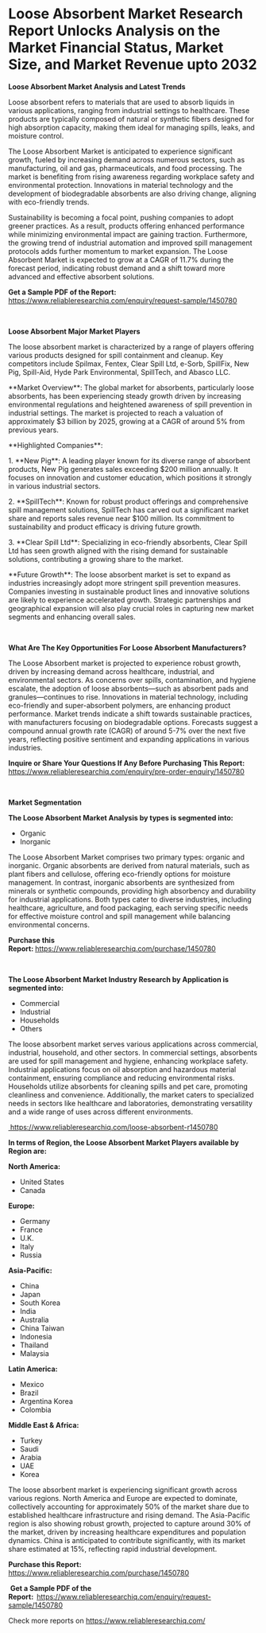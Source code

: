 <p><h1>Loose Absorbent Market Research Report Unlocks Analysis on the Market Financial Status, Market Size, and Market Revenue upto 2032</h1></p><p><strong>Loose Absorbent Market Analysis and Latest Trends</strong></p>
<p><p>Loose absorbent refers to materials that are used to absorb liquids in various applications, ranging from industrial settings to healthcare. These products are typically composed of natural or synthetic fibers designed for high absorption capacity, making them ideal for managing spills, leaks, and moisture control.</p><p>The Loose Absorbent Market is anticipated to experience significant growth, fueled by increasing demand across numerous sectors, such as manufacturing, oil and gas, pharmaceuticals, and food processing. The market is benefiting from rising awareness regarding workplace safety and environmental protection. Innovations in material technology and the development of biodegradable absorbents are also driving change, aligning with eco-friendly trends.</p><p>Sustainability is becoming a focal point, pushing companies to adopt greener practices. As a result, products offering enhanced performance while minimizing environmental impact are gaining traction. Furthermore, the growing trend of industrial automation and improved spill management protocols adds further momentum to market expansion. The Loose Absorbent Market is expected to grow at a CAGR of 11.7% during the forecast period, indicating robust demand and a shift toward more advanced and effective absorbent solutions.</p></p>
<p><strong>Get a Sample PDF of the Report:&nbsp;</strong> <a href="https://www.reliableresearchiq.com/enquiry/request-sample/1450780?utm_campaign=2810&utm_medium=2&utm_source=Github&utm_content=ia&utm_term=02042025&utm_id=loose-absorbent">https://www.reliableresearchiq.com/enquiry/request-sample/1450780</a></p>
<p>&nbsp;</p>
<p><strong>Loose Absorbent Major Market Players</strong></p>
<p><p>The loose absorbent market is characterized by a range of players offering various products designed for spill containment and cleanup. Key competitors include Spilmax, Fentex, Clear Spill Ltd, e-Sorb, SpillFix, New Pig, Spill-Aid, Hyde Park Environmental, SpillTech, and Abasco LLC.</p><p>**Market Overview**: The global market for absorbents, particularly loose absorbents, has been experiencing steady growth driven by increasing environmental regulations and heightened awareness of spill prevention in industrial settings. The market is projected to reach a valuation of approximately $3 billion by 2025, growing at a CAGR of around 5% from previous years.</p><p>**Highlighted Companies**:</p><p>1. **New Pig**: A leading player known for its diverse range of absorbent products, New Pig generates sales exceeding $200 million annually. It focuses on innovation and customer education, which positions it strongly in various industrial sectors.</p><p>2. **SpillTech**: Known for robust product offerings and comprehensive spill management solutions, SpillTech has carved out a significant market share and reports sales revenue near $100 million. Its commitment to sustainability and product efficacy is driving future growth.</p><p>3. **Clear Spill Ltd**: Specializing in eco-friendly absorbents, Clear Spill Ltd has seen growth aligned with the rising demand for sustainable solutions, contributing a growing share to the market.</p><p>**Future Growth**: The loose absorbent market is set to expand as industries increasingly adopt more stringent spill prevention measures. Companies investing in sustainable product lines and innovative solutions are likely to experience accelerated growth. Strategic partnerships and geographical expansion will also play crucial roles in capturing new market segments and enhancing overall sales.</p></p>
<p>&nbsp;</p>
<p><strong>What Are The Key Opportunities For Loose Absorbent Manufacturers?</strong></p>
<p><p>The Loose Absorbent market is projected to experience robust growth, driven by increasing demand across healthcare, industrial, and environmental sectors. As concerns over spills, contamination, and hygiene escalate, the adoption of loose absorbents—such as absorbent pads and granules—continues to rise. Innovations in material technology, including eco-friendly and super-absorbent polymers, are enhancing product performance. Market trends indicate a shift towards sustainable practices, with manufacturers focusing on biodegradable options. Forecasts suggest a compound annual growth rate (CAGR) of around 5-7% over the next five years, reflecting positive sentiment and expanding applications in various industries.</p></p>
<p><strong>Inquire or Share Your Questions If Any Before Purchasing This Report:</strong> <a href="https://www.reliableresearchiq.com/enquiry/pre-order-enquiry/1450780?utm_campaign=2810&utm_medium=2&utm_source=Github&utm_content=ia&utm_term=02042025&utm_id=loose-absorbent">https://www.reliableresearchiq.com/enquiry/pre-order-enquiry/1450780</a></p>
<p>&nbsp;</p>
<p><strong>Market Segmentation</strong></p>
<p><strong>The Loose Absorbent Market Analysis by types is segmented into:</strong></p>
<p><ul><li>Organic</li><li>Inorganic</li></ul></p>
<p><p>The Loose Absorbent Market comprises two primary types: organic and inorganic. Organic absorbents are derived from natural materials, such as plant fibers and cellulose, offering eco-friendly options for moisture management. In contrast, inorganic absorbents are synthesized from minerals or synthetic compounds, providing high absorbency and durability for industrial applications. Both types cater to diverse industries, including healthcare, agriculture, and food packaging, each serving specific needs for effective moisture control and spill management while balancing environmental concerns.</p></p>
<p><strong>Purchase this Report:&nbsp;</strong><a href="https://www.reliableresearchiq.com/purchase/1450780?utm_campaign=2810&utm_medium=2&utm_source=Github&utm_content=ia&utm_term=02042025&utm_id=loose-absorbent">https://www.reliableresearchiq.com/purchase/1450780</a></p>
<p>&nbsp;</p>
<p><strong>The Loose Absorbent Market Industry Research by Application is segmented into:</strong></p>
<p><ul><li>Commercial</li><li>Industrial</li><li>Households</li><li>Others</li></ul></p>
<p><p>The loose absorbent market serves various applications across commercial, industrial, household, and other sectors. In commercial settings, absorbents are used for spill management and hygiene, enhancing workplace safety. Industrial applications focus on oil absorption and hazardous material containment, ensuring compliance and reducing environmental risks. Households utilize absorbents for cleaning spills and pet care, promoting cleanliness and convenience. Additionally, the market caters to specialized needs in sectors like healthcare and laboratories, demonstrating versatility and a wide range of uses across different environments.</p></p>
<p><a href="https://www.reliableresearchiq.com/loose-absorbent-r1450780?utm_campaign=2810&utm_medium=2&utm_source=Github&utm_content=ia&utm_term=02042025&utm_id=loose-absorbent">&nbsp;https://www.reliableresearchiq.com/loose-absorbent-r1450780</a></p>
<p><strong>In terms of Region, the Loose Absorbent Market Players available by Region are:</strong></p>
<p>
    <p> <strong> North America: </strong>
        <ul>
            <li>United States</li>
            <li>Canada</li>
        </ul>
        </p> 
    <p> <strong> Europe: </strong>
        <ul>
            <li>Germany</li>
            <li>France</li>
            <li>U.K.</li>
            <li>Italy</li>
            <li>Russia</li>
        </ul>
        </p> 
    <p> <strong> Asia-Pacific: </strong>
        <ul>
            <li>China</li>
            <li>Japan</li>
            <li>South Korea</li>
            <li>India</li>
            <li>Australia</li>
            <li>China Taiwan</li>
            <li>Indonesia</li>
            <li>Thailand</li>
            <li>Malaysia</li>
        </ul>
        </p> 
    <p> <strong> Latin America: </strong>
        <ul>
            <li>Mexico</li>
            <li>Brazil</li>
            <li>Argentina Korea</li>
            <li>Colombia</li>
        </ul>
        </p> 
    <p> <strong> Middle East & Africa: </strong>
        <ul>
            <li>Turkey</li>
            <li>Saudi</li>
            <li>Arabia</li>
            <li>UAE</li>
            <li>Korea</li>
        </ul>
    </p>
    </p>
<p><p>The loose absorbent market is experiencing significant growth across various regions. North America and Europe are expected to dominate, collectively accounting for approximately 50% of the market share due to established healthcare infrastructure and rising demand. The Asia-Pacific region is also showing robust growth, projected to capture around 30% of the market, driven by increasing healthcare expenditures and population dynamics. China is anticipated to contribute significantly, with its market share estimated at 15%, reflecting rapid industrial development.</p></p>
<p><strong>Purchase this Report: </strong><a href="https://www.reliableresearchiq.com/purchase/1450780?utm_campaign=2810&utm_medium=2&utm_source=Github&utm_content=ia&utm_term=02042025&utm_id=loose-absorbent">https://www.reliableresearchiq.com/purchase/1450780</a></p>
<p>&nbsp;<strong>Get a Sample PDF of the Report:&nbsp;&nbsp;</strong><a href="https://www.reliableresearchiq.com/enquiry/request-sample/1450780?utm_campaign=2810&utm_medium=2&utm_source=Github&utm_content=ia&utm_term=02042025&utm_id=loose-absorbent">https://www.reliableresearchiq.com/enquiry/request-sample/1450780</a></p>
<p><strong></strong></p>
<p>Check more reports on <a href="https://www.reliableresearchiq.com/?utm_campaign=2810&utm_medium=2&utm_source=Github&utm_content=ia&utm_term=02042025&utm_id=loose-absorbent">https://www.reliableresearchiq.com/</a></p>